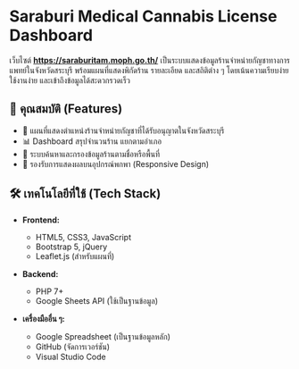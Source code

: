 # Saraburi Medical Cannabis License Dashboard

เว็บไซต์ **https://saraburitam.moph.go.th/** เป็นระบบแสดงข้อมูลร้านจำหน่ายกัญชาทางการแพทย์ในจังหวัดสระบุรี พร้อมแผนที่แสดงพิกัดร้าน รายละเอียด และสถิติต่าง ๆ โดยเน้นความเรียบง่าย ใช้งานง่าย และเข้าถึงข้อมูลได้สะดวกรวดเร็ว

## 🎯 คุณสมบัติ (Features)

- 📍 แผนที่แสดงตำแหน่งร้านจำหน่ายกัญชาที่ได้รับอนุญาตในจังหวัดสระบุรี
- 📊 Dashboard สรุปจำนวนร้าน แยกตามอำเภอ
- 🔎 ระบบค้นหาและกรองข้อมูลร้านตามชื่อหรือพื้นที่
- 📱 รองรับการแสดงผลบนอุปกรณ์พกพา (Responsive Design)

## 🛠️ เทคโนโลยีที่ใช้ (Tech Stack)

- **Frontend:**  
  - HTML5, CSS3, JavaScript  
  - Bootstrap 5, jQuery  
  - Leaflet.js (สำหรับแผนที่)

- **Backend:**  
  - PHP 7+  
  - Google Sheets API (ใช้เป็นฐานข้อมูล)

- **เครื่องมืออื่น ๆ:**  
  - Google Spreadsheet (เป็นฐานข้อมูลหลัก)
  - GitHub (จัดการเวอร์ชัน)
  - Visual Studio Code




